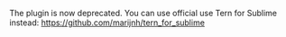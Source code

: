The plugin is now deprecated. You can use official use Tern for Sublime instead: https://github.com/marijnh/tern_for_sublime